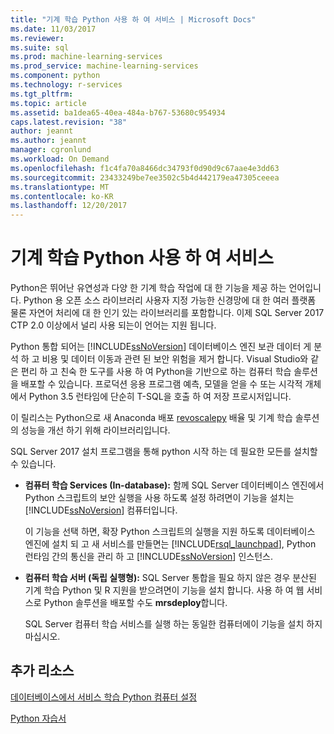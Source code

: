 ```yaml
---
title: "기계 학습 Python 사용 하 여 서비스 | Microsoft Docs"
ms.date: 11/03/2017
ms.reviewer: 
ms.suite: sql
ms.prod: machine-learning-services
ms.prod_service: machine-learning-services
ms.component: python
ms.technology: r-services
ms.tgt_pltfrm: 
ms.topic: article
ms.assetid: ba1dea65-40ea-484a-b767-53680c954934
caps.latest.revision: "38"
author: jeannt
ms.author: jeannt
manager: cgronlund
ms.workload: On Demand
ms.openlocfilehash: f1c4fa70a8466dc34793f0d90d9c67aae4e3dd63
ms.sourcegitcommit: 23433249be7ee3502c5b4d442179ea47305ceeea
ms.translationtype: MT
ms.contentlocale: ko-KR
ms.lasthandoff: 12/20/2017
---
```

# <a name="machine-learning-services-with-python"></a>기계 학습 Python 사용 하 여 서비스

Python은 뛰어난 유연성과 다양 한 기계 학습 작업에 대 한 기능을 제공 하는 언어입니다. Python 용 오픈 소스 라이브러리 사용자 지정 가능한 신경망에 대 한 여러 플랫폼 물론 자연어 처리에 대 한 인기 있는 라이브러리를 포함합니다. 이제 SQL Server 2017 CTP 2.0 이상에서 널리 사용 되는이 언어는 지원 됩니다.

Python 통합 되어는 [!INCLUDE[ssNoVersion](../../includes/ssnoversion-md.md)] 데이터베이스 엔진 보관 데이터 게 분석 하 고 비용 및 데이터 이동과 관련 된 보안 위험을 제거 합니다.  Visual Studio와 같은 편리 하 고 친숙 한 도구를 사용 하 여 Python을 기반으로 하는 컴퓨터 학습 솔루션을 배포할 수 있습니다. 프로덕션 응용 프로그램 예측, 모델을 얻을 수 또는 시각적 개체에서 Python 3.5 런타임에 단순히 T-SQL을 호출 하 여 저장 프로시저입니다.

이 릴리스는 Python으로 새 Anaconda 배포 [revoscalepy](../python/what-is-revoscalepy.md) 배율 및 기계 학습 솔루션의 성능을 개선 하기 위해 라이브러리입니다.

SQL Server 2017 설치 프로그램을 통해 python 시작 하는 데 필요한 모든를 설치할 수 있습니다.

+ **컴퓨터 학습 Services (In-database):** 함께 SQL Server 데이터베이스 엔진에서 Python 스크립트의 보안 실행을 사용 하도록 설정 하려면이 기능을 설치는 [!INCLUDE[ssNoVersion](../../includes/ssnoversion-md.md)] 컴퓨터입니다.
  
     이 기능을 선택 하면, 확장 Python 스크립트의 실행을 지원 하도록 데이터베이스 엔진에 설치 되 고 새 서비스를 만들면는 [!INCLUDE[rsql_launchpad](../../includes/rsql-launchpad-md.md)], Python 런타임 간의 통신을 관리 하 고 [!INCLUDE[ssNoVersion](../../includes/ssnoversion-md.md)] 인스턴스.

+ **컴퓨터 학습 서버 (독립 실행형):** SQL Server 통합을 필요 하지 않은 경우 분산된 기계 학습 Python 및 R 지원을 받으려면이 기능을 설치 합니다. 사용 하 여 웹 서비스로 Python 솔루션을 배포할 수도 **mrsdeploy**합니다.
  
     SQL Server 컴퓨터 학습 서비스를 실행 하는 동일한 컴퓨터에이 기능을 설치 하지 마십시오.


## <a name="additional-resources"></a>추가 리소스

[데이터베이스에서 서비스 학습 Python 컴퓨터 설정](setup-python-machine-learning-services.md)

[Python 자습서](../tutorials/sql-server-python-tutorials.md)
